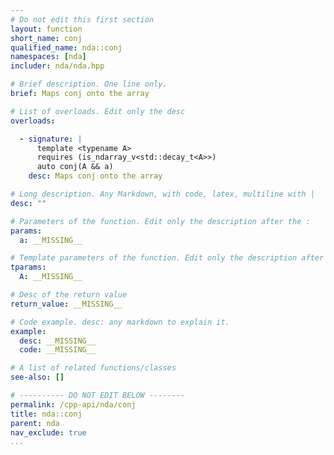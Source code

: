 ```yaml
---
# Do not edit this first section
layout: function
short_name: conj
qualified_name: nda::conj
namespaces: [nda]
includer: nda/nda.hpp

# Brief description. One line only.
brief: Maps conj onto the array

# List of overloads. Edit only the desc
overloads:

  - signature: |
      template <typename A>
      requires (is_ndarray_v<std::decay_t<A>>)
      auto conj(A && a)
    desc: Maps conj onto the array

# Long description. Any Markdown, with code, latex, multiline with |
desc: ""

# Parameters of the function. Edit only the description after the :
params:
  a: __MISSING__

# Template parameters of the function. Edit only the description after the :
tparams:
  A: __MISSING__

# Desc of the return value
return_value: __MISSING__

# Code example. desc: any markdown to explain it.
example:
  desc: __MISSING__
  code: __MISSING__

# A list of related functions/classes
see-also: []

# ---------- DO NOT EDIT BELOW --------
permalink: /cpp-api/nda/conj
title: nda::conj
parent: nda
nav_exclude: true
...
```


